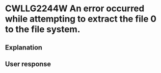 # CWLLG2244W An error occurred while attempting to extract the file 0 to the file system.

## Explanation

## User response